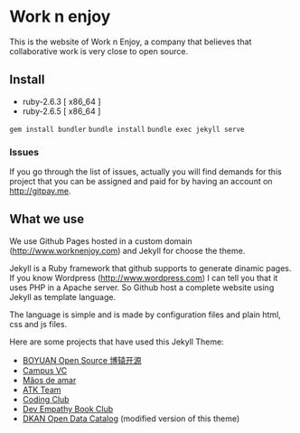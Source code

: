 # Work n enjoy

This is the website of Work n Enjoy, a company that believes that collaborative work is very close to open source.

## Install

 * ruby-2.6.3 [ x86_64 ]
 * ruby-2.6.5 [ x86_64 ]

`gem install bundler`
`bundle install`
`bundle exec jekyll serve`


### Issues
If you go through the list of issues, actually you will find demands for this project that you can be assigned and paid for by having an account on http://gitpay.me.

## What we use

We use Github Pages hosted in a custom domain (http://www.worknenjoy.com) and Jekyll for choose the theme.

Jekyll is a Ruby framework that github supports to generate dinamic pages. If you know Wordpress (http://www.wordpress.com) I can tell you that it uses PHP in a Apache server. So Github host a complete website using Jekyll as template language.

The language is simple and is made by configuration files and plain html, css and js files.

Here are some projects that have used this Jekyll Theme:
* [BOYUAN Open Source 博辕开源](https://boyuanitsm.github.io)
* [Campus VC](https://mrchildneo.github.io/mrchildneo/)
* [Mãos de amar](https://www.maosdeamar.com.br/)
* [ATK Team](http://www.atksec.com/)
* [Coding Club](https://ourcodingclub.github.io/)
* [Dev Empathy Book Club](http://www.devempathybook.club/)
* [DKAN Open Data Catalog](http://getdkan.com) (modified version of this theme)
